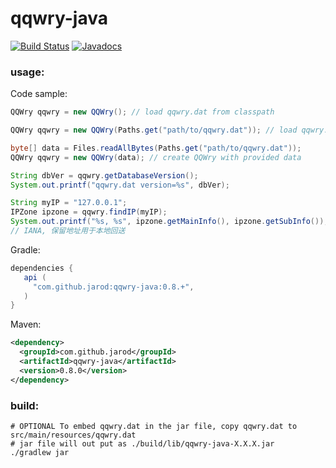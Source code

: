 # qqwry-java

[![Build Status](https://api.travis-ci.org/jarod/qqwry-java.svg?branch=master)](https://travis-ci.org/jarod/qqwry-java)
[![Javadocs](http://www.javadoc.io/badge/com.github.jarod/qqwry-java.svg)](http://www.javadoc.io/doc/com.github.jarod/qqwry-java/0.8.0)


### usage:

Code sample:
```java
QQWry qqwry = new QQWry(); // load qqwry.dat from classpath

QQWry qqwry = new QQWry(Paths.get("path/to/qqwry.dat")); // load qqwry.dat from java.nio.file.Path

byte[] data = Files.readAllBytes(Paths.get("path/to/qqwry.dat"));
QQWry qqwry = new QQWry(data); // create QQWry with provided data

String dbVer = qqwry.getDatabaseVersion();
System.out.printf("qqwry.dat version=%s", dbVer);

String myIP = "127.0.0.1";
IPZone ipzone = qqwry.findIP(myIP);
System.out.printf("%s, %s", ipzone.getMainInfo(), ipzone.getSubInfo());
// IANA, 保留地址用于本地回送
```

Gradle:
```groovy
dependencies {
   api (
     "com.github.jarod:qqwry-java:0.8.+",
   )
}
```

Maven:
```xml
<dependency>
  <groupId>com.github.jarod</groupId>
  <artifactId>qqwry-java</artifactId>
  <version>0.8.0</version>
</dependency>
```

### build:

```
# OPTIONAL To embed qqwry.dat in the jar file, copy qqwry.dat to src/main/resources/qqwry.dat
# jar file will out put as ./build/lib/qqwry-java-X.X.X.jar
./gradlew jar
```
